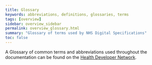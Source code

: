 ```yaml
---
title: Glossary
keywords: abbreviations, definitions, glossaries, terms
tags: [overview]
sidebar: overview_sidebar
permalink: overview_glossary.html
summary: "Glossary of terms used by NHS Digital Specifications"
toc: false
---
```


A Glossary of common terms and abbreviations used throughout the documentation can be found on the [Health Developer Network](https://developer.nhs.uk/library/glossary/).
